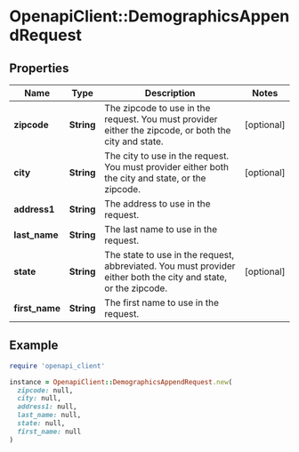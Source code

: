 # OpenapiClient::DemographicsAppendRequest

## Properties

| Name | Type | Description | Notes |
| ---- | ---- | ----------- | ----- |
| **zipcode** | **String** | The zipcode to use in the request. You must provider either the zipcode, or both the city and state. | [optional] |
| **city** | **String** | The city to use in the request. You must provider either both the city and state, or the zipcode. | [optional] |
| **address1** | **String** | The address to use in the request. |  |
| **last_name** | **String** | The last name to use in the request. |  |
| **state** | **String** | The state to use in the request, abbreviated. You must provider either both the city and state, or the zipcode. | [optional] |
| **first_name** | **String** | The first name to use in the request. |  |

## Example

```ruby
require 'openapi_client'

instance = OpenapiClient::DemographicsAppendRequest.new(
  zipcode: null,
  city: null,
  address1: null,
  last_name: null,
  state: null,
  first_name: null
)
```

